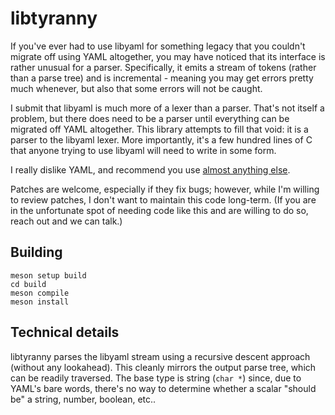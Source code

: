 # libtyranny

If you've ever had to use libyaml for something legacy that you couldn't
migrate off using YAML altogether, you may have noticed that its interface is
rather unusual for a parser.  Specifically, it emits a stream of tokens
(rather than a parse tree) and is incremental - meaning you may get errors
pretty much whenever, but also that some errors will not be caught.

I submit that libyaml is much more of a lexer than a parser.  That's not
itself a problem, but there does need to be a parser until everything can be
migrated off YAML altogether.  This library attempts to fill that void: it is
a parser to the libyaml lexer.  More importantly, it's a few hundred lines of
C that anyone trying to use libyaml will need to write in some form.

I really dislike YAML, and recommend you use [almost anything
else](https://toml.io/en/).

Patches are welcome, especially if they fix bugs; however, while I'm willing
to review patches, I don't want to maintain this code long-term.  (If you are
in the unfortunate spot of needing code like this and are willing to do so,
reach out and we can talk.)

## Building

```
meson setup build
cd build
meson compile
meson install
```

## Technical details

libtyranny parses the libyaml stream using a recursive descent approach
(without any lookahead).  This cleanly mirrors the output parse tree, which
can be readily traversed.  The base type is string (`char *`) since, due to
YAML's bare words, there's no way to determine whether a scalar "should be" a
string, number, boolean, etc..
